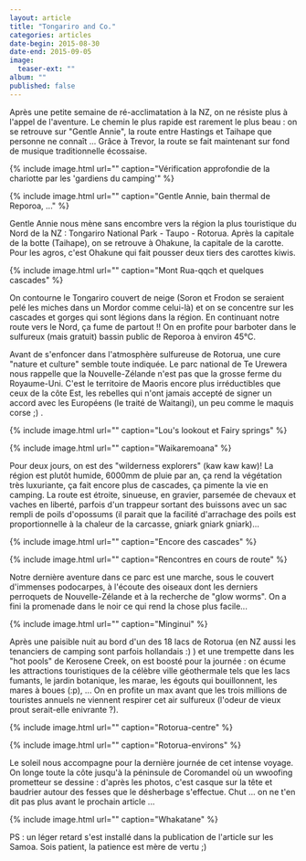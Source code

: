 ```yaml
---
layout: article
title: "Tongariro and Co."
categories: articles
date-begin: 2015-08-30
date-end: 2015-09-05
image: 
  teaser-ext: ""
album: ""
published: false
---
```


Après une petite semaine de ré-acclimatation à la NZ, on ne résiste plus à l'appel de l'aventure. Le chemin le plus rapide est rarement le plus beau : on se retrouve sur "Gentle Annie", la route entre Hastings et Taihape que personne ne connaît ... Grâce à Trevor, la route se fait maintenant sur fond de musique traditionnelle écossaise.

{% include image.html url="" caption="Vérification approfondie de la chariotte par les 'gardiens du camping'" %}

{% include image.html url="" caption="Gentle Annie, bain thermal de Reporoa, ..." %}

Gentle Annie nous mène sans encombre vers la région la plus touristique du Nord de la NZ : Tongariro National Park - Taupo - Rotorua. Après la capitale de la botte (Taihape), on se retrouve à Ohakune, la capitale de la carotte. Pour les agros, c'est Ohakune qui fait pousser deux tiers des carottes kiwis. 

{% include image.html url="" caption="Mont Rua-qqch et quelques cascades" %}

On contourne le Tongariro couvert de neige (Soron et Frodon se seraient pelé les miches dans un Mordor comme celui-là) et on se concentre sur les cascades et gorges qui sont légions dans la région. En continuant notre route vers le Nord, ça fume de partout !! On en profite pour barboter dans le sulfureux (mais gratuit) bassin public de Reporoa à environ 45°C.

Avant de s'enfoncer dans l'atmosphère sulfureuse de Rotorua, une cure "nature et culture" semble toute indiquée. Le parc national de Te Urewera nous rappelle que la Nouvelle-Zélande n'est pas que la grosse ferme du Royaume-Uni. C'est le territoire de Maoris encore plus irréductibles que ceux de la côte Est, les rebelles qui n'ont jamais accepté de signer un accord avec les Européens (le traité de Waitangi), un peu comme le maquis corse ;) .

{% include image.html url="" caption="Lou's lookout et Fairy springs" %}

{% include image.html url="" caption="Waikaremoana" %}

Pour deux jours, on est des "wilderness explorers" (kaw kaw kaw)! La région est plutôt humide, 6000mm de pluie par an, ça rend la végétation très luxuriante, ça fait encore plus de cascades, ça pimente la vie en camping. La route est étroite, sinueuse, en gravier, parsemée de chevaux et vaches en liberté, parfois d'un trappeur sortant des buissons avec un sac rempli de poils d'opossums (il parait que la facilité d'arrachage des poils est proportionnelle à la chaleur de la carcasse, gniark gniark gniark)... 

{% include image.html url="" caption="Encore des cascades" %}

{% include image.html url="" caption="Rencontres en cours de route" %}

Notre dernière aventure dans ce parc est une marche, sous le couvert d'immenses podocarpes, à l'écoute des oiseaux dont les derniers perroquets de Nouvelle-Zélande et à la recherche de "glow worms". On a fini la promenade dans le noir ce qui rend la chose plus facile... 

{% include image.html url="" caption="Minginui" %}

Après une paisible nuit au bord d'un des 18 lacs de Rotorua (en NZ aussi les tenanciers de camping sont parfois hollandais :) ) et une trempette dans les "hot pools" de Kerosene Creek, on est boosté pour la journée : on écume les attractions touristiques de la célèbre ville géothermale tels que les lacs fumants, le jardin botanique, les marae, les égouts qui bouillonnent, les mares à boues (:p), ... On en profite un max avant que les trois millions de touristes annuels ne viennent respirer cet air sulfureux (l'odeur de vieux prout serait-elle enivrante ?).

{% include image.html url="" caption="Rotorua-centre" %}

{% include image.html url="" caption="Rotorua-environs" %}

Le soleil nous accompagne pour la dernière journée de cet intense voyage. On longe toute la côte jusqu'à la péninsule de Coromandel où un wwoofing prometteur se dessine : d'après les photos, c'est casque sur la tête et baudrier autour des fesses que le désherbage s'effectue. Chut ... on ne t'en dit pas plus avant le prochain article ...

{% include image.html url="" caption="Whakatane" %}

PS : un léger retard s'est installé dans la publication de l'article sur les Samoa. Sois patient, la patience est mère de vertu ;)

